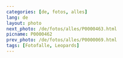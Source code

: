 ```yaml
---
categories: [de, fotos, alles]
lang: de
layout: photo
next_photo: /de/fotos/alles/P0000463.html
picname: P0000462
prev_photo: /de/fotos/alles/P0000069.html
tags: [Fotofalle, Leopards]
---
```

